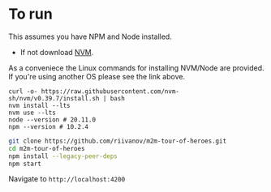 # To run

This assumes you have NPM and Node installed.

- If not download [NVM](https://github.com/nvm-sh/nvm).

As a conveniece the Linux commands for installing NVM/Node are provided. If you're using another OS please see the link above.

```
curl -o- https://raw.githubusercontent.com/nvm-sh/nvm/v0.39.7/install.sh | bash
nvm install --lts
nvm use --lts
node --version # 20.11.0
npm --version # 10.2.4
```

```bash
git clone https://github.com/riivanov/m2m-tour-of-heroes.git
cd m2m-tour-of-heroes
npm install --legacy-peer-deps
npm start
```

Navigate to `http://localhost:4200`
